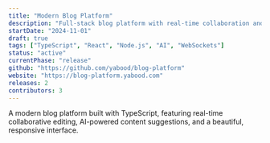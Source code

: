 ```yaml
---
title: "Modern Blog Platform"
description: "Full-stack blog platform with real-time collaboration and AI-powered content suggestions"
startDate: "2024-11-01"
draft: true
tags: ["TypeScript", "React", "Node.js", "AI", "WebSockets"]
status: "active"
currentPhase: "release"
github: "https://github.com/yabood/blog-platform"
website: "https://blog-platform.yabood.com"
releases: 2
contributors: 3
---
```


A modern blog platform built with TypeScript, featuring real-time collaborative editing, AI-powered content suggestions, and a beautiful, responsive interface.